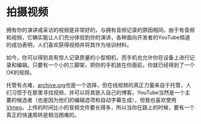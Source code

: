 # 拍摄视频

拥有你的演讲或采访的视频是非常好的，与拥有音频记录的原因相同。由于有音频和视频，它确实能让人们充分体验到你的演讲，各种面向开发者的YouTube频道的成功表明，人们喜欢获得视频并将其作为培训材料。

如今，你可以得到具有惊人记录质量的小型相机，而手机也允许你在设备上进行记录和编辑。只要有一个小的三脚架，把你的手机放在你面前，你就已经得到了一个OK的视频。

托管有点难，[archive.org](http://www.archive.org/index.php)也是一个选择，但在线视频的真正力量来自于托管，人们习惯于在那里寻找视频，并可以将其嵌入自己的博客。YouTube当然是一个主要的候选者（也是因为他们的编辑选项和自动字幕生成），但我也喜欢使用[Vimeo](http://vimeo.com/)。上传的时间比小的音频文件要长得多，所以当你在路上的时候，要有一个真正的快速周转是相当困难的。